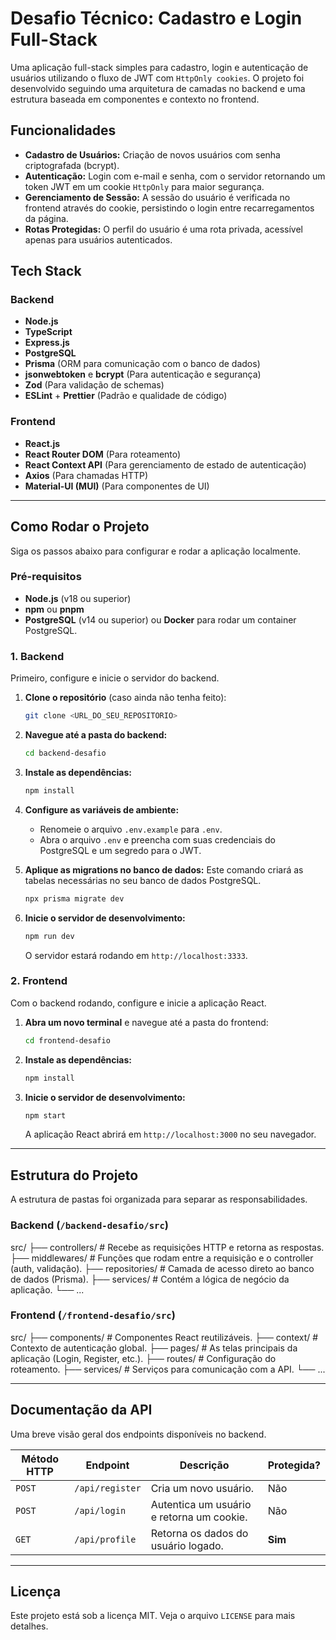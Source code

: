 # Desafio Técnico: Cadastro e Login Full-Stack

Uma aplicação full-stack simples para cadastro, login e autenticação de usuários utilizando o fluxo de JWT com `HttpOnly cookies`. O projeto foi desenvolvido seguindo uma arquitetura de camadas no backend e uma estrutura baseada em componentes e contexto no frontend.

## Funcionalidades

- **Cadastro de Usuários:** Criação de novos usuários com senha criptografada (bcrypt).
- **Autenticação:** Login com e-mail e senha, com o servidor retornando um token JWT em um cookie `HttpOnly` para maior segurança.
- **Gerenciamento de Sessão:** A sessão do usuário é verificada no frontend através do cookie, persistindo o login entre recarregamentos da página.
- **Rotas Protegidas:** O perfil do usuário é uma rota privada, acessível apenas para usuários autenticados.

## Tech Stack

### Backend
- **Node.js**
- **TypeScript**
- **Express.js**
- **PostgreSQL**
- **Prisma** (ORM para comunicação com o banco de dados)
- **jsonwebtoken** e **bcrypt** (Para autenticação e segurança)
- **Zod** (Para validação de schemas)
- **ESLint** + **Prettier** (Padrão e qualidade de código)

### Frontend
- **React.js**
- **React Router DOM** (Para roteamento)
- **React Context API** (Para gerenciamento de estado de autenticação)
- **Axios** (Para chamadas HTTP)
- **Material-UI (MUI)** (Para componentes de UI)

---

## Como Rodar o Projeto

Siga os passos abaixo para configurar e rodar a aplicação localmente.

### Pré-requisitos

- **Node.js** (v18 ou superior)
- **npm** ou **pnpm**
- **PostgreSQL** (v14 ou superior) ou **Docker** para rodar um container PostgreSQL.

### 1. Backend

Primeiro, configure e inicie o servidor do backend.

1.  **Clone o repositório** (caso ainda não tenha feito):
    ```bash
    git clone <URL_DO_SEU_REPOSITORIO>
    ```

2.  **Navegue até a pasta do backend:**
    ```bash
    cd backend-desafio
    ```

3.  **Instale as dependências:**
    ```bash
    npm install
    ```

4.  **Configure as variáveis de ambiente:**
    - Renomeie o arquivo `.env.example` para `.env`.
    - Abra o arquivo `.env` e preencha com suas credenciais do PostgreSQL e um segredo para o JWT.

5.  **Aplique as migrations no banco de dados:**
    Este comando criará as tabelas necessárias no seu banco de dados PostgreSQL.
    ```bash
    npx prisma migrate dev
    ```

6.  **Inicie o servidor de desenvolvimento:**
    ```bash
    npm run dev
    ```
    O servidor estará rodando em `http://localhost:3333`.

### 2. Frontend

Com o backend rodando, configure e inicie a aplicação React.

1.  **Abra um novo terminal** e navegue até a pasta do frontend:
    ```bash
    cd frontend-desafio
    ```

2.  **Instale as dependências:**
    ```bash
    npm install
    ```

3.  **Inicie o servidor de desenvolvimento:**
    ```bash
    npm start
    ```
    A aplicação React abrirá em `http://localhost:3000` no seu navegador.

---

## Estrutura do Projeto

A estrutura de pastas foi organizada para separar as responsabilidades.

### Backend (`/backend-desafio/src`)
src/
├── controllers/    # Recebe as requisições HTTP e retorna as respostas.
├── middlewares/    # Funções que rodam entre a requisição e o controller (auth, validação).
├── repositories/   # Camada de acesso direto ao banco de dados (Prisma).
├── services/       # Contém a lógica de negócio da aplicação.
└── ...


### Frontend (`/frontend-desafio/src`)
src/
├── components/     # Componentes React reutilizáveis.
├── context/        # Contexto de autenticação global.
├── pages/          # As telas principais da aplicação (Login, Register, etc.).
├── routes/         # Configuração do roteamento.
├── services/       # Serviços para comunicação com a API.
└── ...


---

## Documentação da API

Uma breve visão geral dos endpoints disponíveis no backend.

| Método HTTP | Endpoint        | Descrição                                 | Protegida? |
|-------------|-----------------|-------------------------------------------|------------|
| `POST`      | `/api/register` | Cria um novo usuário.                     | Não        |
| `POST`      | `/api/login`    | Autentica um usuário e retorna um cookie. | Não        |
| `GET`       | `/api/profile`  | Retorna os dados do usuário logado.       | **Sim**    |

---

## Licença

Este projeto está sob a licença MIT. Veja o arquivo `LICENSE` para mais detalhes.
